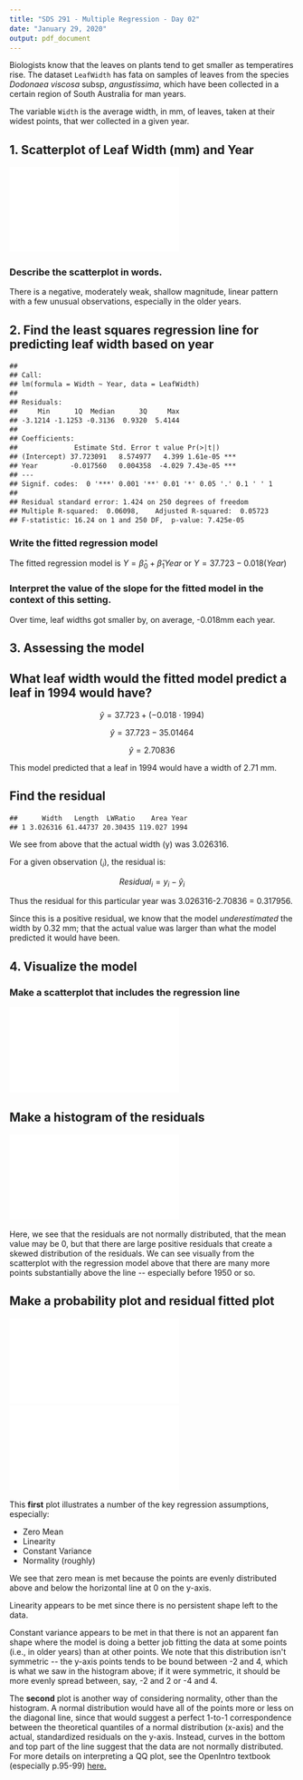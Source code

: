 ```yaml
---
title: "SDS 291 - Multiple Regression - Day 02"
date: "January 29, 2020"
output: pdf_document
---
```





Biologists know that the leaves on plants tend to get smaller as temperatires rise. The dataset `LeafWidth` has fata on samples of leaves from the species _Dodonaea viscosa_ subsp, _angustissima_, which have been collected in a certain region of South Australia for man years.

The variable `Width` is the average width, in mm, of leaves, taken at their widest points, that wer collected in a given year.


## 1. Scatterplot of Leaf Width (mm) and Year

![](02_Activity_AfterClass_files/figure-latex/scatter-1.pdf)<!-- --> 

### Describe the scatterplot in words.

There is a negative, moderately weak, shallow magnitude, linear pattern with a few unusual observations, especially in the older years.


## 2. Find the least squares regression line for predicting leaf width based on year


```
## 
## Call:
## lm(formula = Width ~ Year, data = LeafWidth)
## 
## Residuals:
##     Min      1Q  Median      3Q     Max 
## -3.1214 -1.1253 -0.3136  0.9320  5.4144 
## 
## Coefficients:
##              Estimate Std. Error t value Pr(>|t|)    
## (Intercept) 37.723091   8.574977   4.399 1.61e-05 ***
## Year        -0.017560   0.004358  -4.029 7.43e-05 ***
## ---
## Signif. codes:  0 '***' 0.001 '**' 0.01 '*' 0.05 '.' 0.1 ' ' 1
## 
## Residual standard error: 1.424 on 250 degrees of freedom
## Multiple R-squared:  0.06098,	Adjusted R-squared:  0.05723 
## F-statistic: 16.24 on 1 and 250 DF,  p-value: 7.425e-05
```


### Write the fitted regression model

The fitted regression model is $Y = \hat{\beta}_0 + \hat{\beta}_1Year$ or $Y = 37.723 - 0.018(Year)$

### Interpret the value of the slope for the fitted model in the context of this setting.

Over time, leaf widths got smaller by, on average, -0.018mm each year.


## 3. Assessing the model

## What leaf width would the fitted model predict a leaf in 1994 would have?

$$ \hat{y} = 37.723 + (-0.018 \cdot 1994) $$

$$ \hat{y} = 37.723 -35.01464 $$

$$ \hat{y} = 2.70836 $$

This model predicted that a leaf in 1994 would have a width of 2.71 mm.

## Find the residual 


```
##      Width   Length  LWRatio    Area Year
## 1 3.026316 61.44737 20.30435 119.027 1994
```

We see from above that the actual width (y) was 3.026316.

For a given observation ($_i$), the residual is:

$$ Residual_i = y_i - \hat{y}_i $$

Thus the residual for this particular year was 3.026316-2.70836 = 0.317956.

Since this is a positive residual, we know that the model _underestimated_ the width by 0.32 mm; that the actual value was larger than what the model predicted it would have been.

## 4. Visualize the model


### Make a scatterplot that includes the regression line

![](02_Activity_AfterClass_files/figure-latex/unnamed-chunk-1-1.pdf)<!-- --> 


## Make a histogram of the residuals

![](02_Activity_AfterClass_files/figure-latex/unnamed-chunk-2-1.pdf)<!-- --> 

Here, we see that the residuals are not normally distributed, that the mean value may be 0, but that there are large positive residuals that create a skewed distribution of the residuals. We can see visually from the scatterplot with the regression model above that there are many more points substantially above the line -- especially before 1950 or so.

## Make a probability plot and residual fitted plot

![](02_Activity_AfterClass_files/figure-latex/unnamed-chunk-3-1.pdf)<!-- --> ![](02_Activity_AfterClass_files/figure-latex/unnamed-chunk-3-2.pdf)<!-- --> 

This **first** plot illustrates a number of the key regression assumptions, especially:

- Zero Mean
- Linearity
- Constant Variance
- Normality (roughly)


We see that zero mean is met because the points are evenly distributed above and below the horizontal line at 0 on the y-axis.

Linearity appears to be met since there is no persistent shape left to the data.

Constant variance appears to be met in that there is not an apparent fan shape where the model is doing a better job fitting the data at some points (i.e., in older years) than at other points. We note that this distribution isn't symmetric -- the y-axis points tends to be bound between -2 and 4, which is what we saw in the histogram above; if it were symmetric, it should be more evenly spread between, say, -2 and 2 or -4 and 4.

The **second** plot is another way of considering normality, other than the histogram. A normal distribution would have all of the points more or less on the diagonal line, since that would suggest a perfect 1-to-1 correspondence between the theoretical quantiles of a normal distribution (x-axis) and the actual, standardized residuals on the y-axis. Instead, curves in the bottom and top part of the line suggest that the data are not normally distributed.  For more details on interpreting a QQ plot, see the OpenIntro textbook (especially p.95-99) [here.](https://drive.google.com/file/d/0B-DHaDEbiOGkRHNndUlBaHVmaGM/edit)
